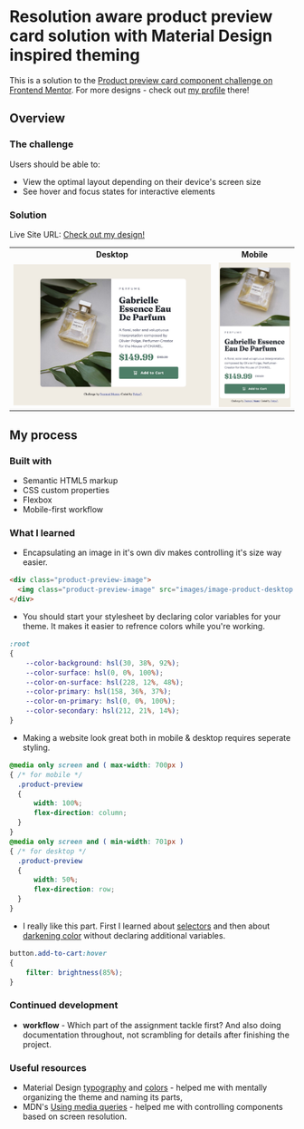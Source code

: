 # Resolution aware product preview card solution with Material Design inspired theming

This is a solution to the [Product preview card component challenge on Frontend Mentor](https://www.frontendmentor.io/challenges/product-preview-card-component-GO7UmttRfa).
For more designs - check out [my profile](https://www.frontendmentor.io/profile/Fobya7) there!

## Overview

### The challenge

Users should be able to:

- View the optimal layout depending on their device's screen size
- See hover and focus states for interactive elements

### Solution

Live Site URL: [Check out my design!](https://fobya7.github.io/product-preview-card-component-main/)

<table>
  <tr>
    <th>Desktop</th>
    <th>Mobile</th>
  </tr>
  <tr>
    <td width="72%"> <img src="readme/screenshot-desktop.jpeg"> </td>
    <td width="28%"> <img src="readme/screenshot-mobile.jpeg"> </td>
  </tr>
</table>

## My process

### Built with

- Semantic HTML5 markup
- CSS custom properties
- Flexbox
- Mobile-first workflow

### What I learned

- Encapsulating an image in it's own div makes controlling it's size way easier.

```html
<div class="product-preview-image">
  <img class="product-preview-image" src="images/image-product-desktop.jpg">
</div>
```

- You should start your stylesheet by declaring color variables for your theme. It makes it easier to refrence colors while you're working.

```css
:root
{
    --color-background: hsl(30, 38%, 92%);
    --color-surface: hsl(0, 0%, 100%);
    --color-on-surface: hsl(228, 12%, 48%);
    --color-primary: hsl(158, 36%, 37%);
    --color-on-primary: hsl(0, 0%, 100%);
    --color-secondary: hsl(212, 21%, 14%);
}
```

- Making a website look great both in mobile & desktop requires seperate styling.
```css
@media only screen and ( max-width: 700px )
{ /* for mobile */
  .product-preview
  {
      width: 100%;
      flex-direction: column;
  }
}
@media only screen and ( min-width: 701px )
{ /* for desktop */
  .product-preview
  {
      width: 50%;
      flex-direction: row;
  }
}
```

- I really like this part. First I learned about [selectors](https://www.w3schools.com/cssref/sel_hover.asp) and then about [darkening color](https://stackoverflow.com/questions/1625681/dynamically-change-color-to-lighter-or-darker-by-percentage-css) without declaring additional variables.

```css
button.add-to-cart:hover
{
    filter: brightness(85%);
}
```

### Continued development

- **workflow** - Which part of the assignment tackle first? And also doing documentation throughout, not scrambling for details after finishing the project.

### Useful resources

- Material Design [typography](https://material.io/design/typography/the-type-system.html) and [colors](https://material.io/design/color/the-color-system.html) - helped me with mentally organizing the theme and naming its parts,
- MDN's [Using media queries](https://developer.mozilla.org/en-US/docs/Web/CSS/Media_Queries/Using_media_queries) - helped me with controlling components based on screen resolution.
